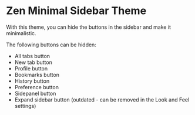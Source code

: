 # Zen Minimal Sidebar Theme

With this theme, you can hide the buttons in the sidebar and make it minimalistic.

The following buttons can be hidden:

- All tabs button
- New tab button
- Profile button
- Bookmarks button
- History button
- Preference button
- Sidepanel button
- Expand sidebar button (outdated - can be removed in the Look and Feel settings)
